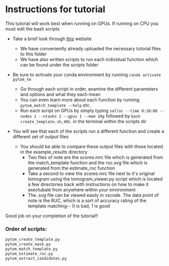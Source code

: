 # Instructions for tutorial
This tutorial will work best when running on GPUs. If running on CPU you must edit the bash scripts
- Take a brief look through [this](https://sbc-utrecht.github.io/pytom-match-pick/tutorials/Tutorial/#running-template-matching_1) website
  - We have conveniently already uploaded the necessary tutorial files to this folder
  - We have also written scripts to run each individual function which can be found under the scripts folder
  
- Be sure to activate your conda environment by running `conda activate pytom_tm`
  - Go through each script in order, examine the different parameters and options and what they each mean
  - You can even learn more about each function by running `pytom_match_template --help` etc.
  - Run each script on GPUs by simply typing `salloc --time 0:10:00 --nodes 1 --ntasks 2 --gpus 1 --mem 10g`
followed by `bash create_template.sh`, etc. in the terminal within the scripts dir
    
- You will see that each of the scripts run a different function and create a different set of output files
  - You should be able to compare these output files with those located in the example_results directory
    - Two files of note are the scores.mrc file which is generated from the match_template function and the roc.svg file which is generated from the estimate_roc function
    - Take a second to view the scores.mrc file next to it's original tomogram using the tomogram_viewer.py script which is located a few directories back with instructions on how to make it exectubale from anywhere within your environment
    - The .svg file can be viewed easily in vscode. The data point of note is the RUC, which is a sort of accuracy rating of the template matching-- 0 is bad, 1 is good

Good job on your completion of the tutorial!!

### Order of scripts:
```bash
pytom_create_template.py
pytom_create_mask.py
pytom_match_template.py
pytom_estimate_roc.py
pytom_extract_candidates.py
```
